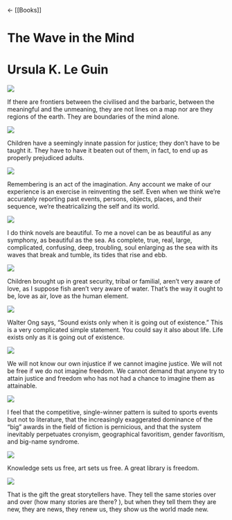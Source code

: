 ← [[Books]]


# The Wave in the Mind

# Ursula K. Le Guin

![](https://readwise-assets.s3.amazonaws.com/static/images/new_icons/chevron-down-alt-thin.a0ebfe57a28f.svg)

If there are frontiers between the civilised and the barbaric, between the meaningful and the unmeaning, they are not lines on a map nor are they regions of the earth. They are boundaries of the mind alone.

![](https://readwise-assets.s3.amazonaws.com/static/images/new_icons/chevron-down-alt-thin.a0ebfe57a28f.svg)

Children have a seemingly innate passion for justice; they don’t have to be taught it. They have to have it beaten out of them, in fact, to end up as properly prejudiced adults.

![](https://readwise-assets.s3.amazonaws.com/static/images/new_icons/chevron-down-alt-thin.a0ebfe57a28f.svg)

Remembering is an act of the imagination. Any account we make of our experience is an exercise in reinventing the self. Even when we think we’re accurately reporting past events, persons, objects, places, and their sequence, we’re theatricalizing the self and its world.

![](https://readwise-assets.s3.amazonaws.com/static/images/new_icons/chevron-down-alt-thin.a0ebfe57a28f.svg)

I do think novels are beautiful. To me a novel can be as beautiful as any symphony, as beautiful as the sea. As complete, true, real, large, complicated, confusing, deep, troubling, soul enlarging as the sea with its waves that break and tumble, its tides that rise and ebb.

![](https://readwise-assets.s3.amazonaws.com/static/images/new_icons/chevron-down-alt-thin.a0ebfe57a28f.svg)

Children brought up in great security, tribal or familial, aren’t very aware of love, as I suppose fish aren’t very aware of water. That’s the way it ought to be, love as air, love as the human element.

![](https://readwise-assets.s3.amazonaws.com/static/images/new_icons/chevron-down-alt-thin.a0ebfe57a28f.svg)

Walter Ong says, “Sound exists only when it is going out of existence.” This is a very complicated simple statement. You could say it also about life. Life exists only as it is going out of existence.

![](https://readwise-assets.s3.amazonaws.com/static/images/new_icons/chevron-down-alt-thin.a0ebfe57a28f.svg)

We will not know our own injustice if we cannot imagine justice. We will not be free if we do not imagine freedom. We cannot demand that anyone try to attain justice and freedom who has not had a chance to imagine them as attainable.

![](https://readwise-assets.s3.amazonaws.com/static/images/new_icons/chevron-down-alt-thin.a0ebfe57a28f.svg)

I feel that the competitive, single-winner pattern is suited to sports events but not to literature, that the increasingly exaggerated dominance of the “big” awards in the field of fiction is pernicious, and that the system inevitably perpetuates cronyism, geographical favoritism, gender favoritism, and big-name syndrome.

![](https://readwise-assets.s3.amazonaws.com/static/images/new_icons/chevron-down-alt-thin.a0ebfe57a28f.svg)

Knowledge sets us free, art sets us free. A great library is freedom.

![](https://readwise-assets.s3.amazonaws.com/static/images/new_icons/chevron-down-alt-thin.a0ebfe57a28f.svg)

That is the gift the great storytellers have. They tell the same stories over and over (how many stories are there? ), but when they tell them they are new, they are news, they renew us, they show us the world made new.